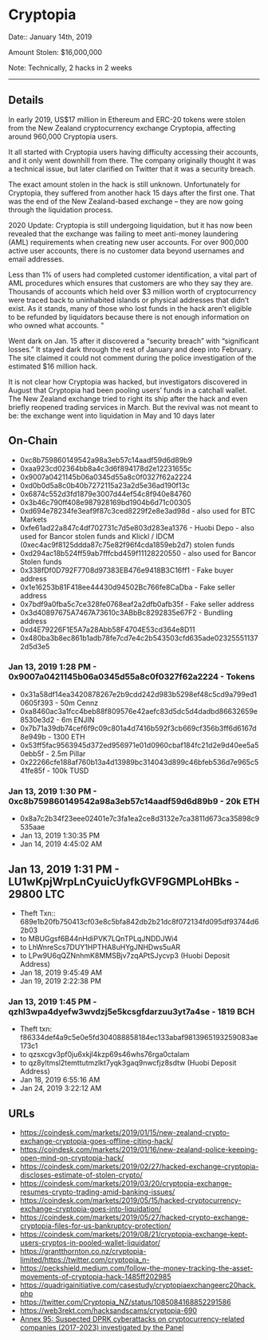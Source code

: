 # Cryptopia

Date:: January 14th, 2019

Amount Stolen: $16,000,000

Note: Technically, 2 hacks in 2 weeks


---


## Details


In early 2019, US$17 million in Ethereum and ERC-20 tokens were stolen from the New Zealand cryptocurrency exchange Cryptopia, affecting around 960,000 Cryptopia users. 

It all started with Cryptopia users having difficulty accessing their accounts, and it only went downhill from there. The company originally thought it was a technical issue, but later clarified on Twitter that it was a security breach. 

The exact amount stolen in the hack is still unknown. Unfortunately for Cryptopia, they suffered from another hack 15 days after the first one. That was the end of the New Zealand-based exchange – they are now going through the liquidation process. 

2020 Update: Cryptopia is still undergoing liquidation, but it has now been revealed that the exchange was failing to meet anti-money laundering (AML) requirements when creating new user accounts. For over 900,000 active user accounts, there is no customer data beyond usernames and email addresses. 

Less than 1% of users had completed customer identification, a vital part of AML procedures which ensures that customers are who they say they are. Thousands of accounts which held over $3 million worth of cryptocurrency were traced back to uninhabited islands or physical addresses that didn’t exist. As it stands, many of those who lost funds in the hack aren’t eligible to be refunded by liquidators because there is not enough information on who owned what accounts. "

Went dark on Jan. 15 after it discovered a “security breach” with “significant losses.” It stayed dark through the rest of January and deep into February. The site claimed it could not comment during the police investigation of the estimated $16 million hack.

It is not clear how Cryptopia was hacked, but investigators discovered in August that Cryptopia had been pooling users’ funds in a catchall wallet. The New Zealand exchange tried to right its ship after the hack and even briefly reopened trading services in March. But the revival was not meant to be: the exchange went into liquidation in May and 10 days later



## On-Chain

- 0xc8b759860149542a98a3eb57c14aadf59d6d89b9
- 0xaa923cd02364bb8a4c3d6f894178d2e12231655c
- 0x9007a0421145b06a0345d55a8c0f0327f62a2224
- 0xd0b0d5a8c0b40b7272115a23a2d5e36ad190f13c
- 0x6874c552d3fd1879e3007d44ef54c8f940e84760
- 0x3b46c790ff408e987928169bd1904b6d71c00305
- 0xd694e78234fe3eaf9f87c3ced8229f2e8e3ad98d - also used for BTC Markets
- 0xfe61ad22a847c4df702731c7d5e803d283ea1376 - Huobi Depo - also used for Bancor stolen funds and Klickl / IDCM (0xec4ac9f8125ddda87c75e82f96f4cda1859eb2d7) stolen funds
- 0xd294ac18b524ff59ab7fffcbd459f11128220550 - also used for Bancor Stolen funds
- 0x338fDf0D792F7708d97383EB476e9418B3C16ff1 - Fake buyer address
- 0x1e16253b81F418ee44430d94502Bc766fe8CaDba - Fake seller address
- 0x7bdf9a0fba5c7ce328fe0768eaf2a2dfb0afb35f - Fake seller address
- 0x3d40897675A7467A73610c3ABbBc8292835e67F2 - Bundling address
- 0xd4E79226F1E5A7a28Abb58F4704E53cd364e8D11
- 0x480ba3b8ec861b1adb78fe7cd7e4c2b543503cfd635ade023255511372d5d3e5

### Jan 13, 2019 1:28 PM - 0x9007a0421145b06a0345d55a8c0f0327f62a2224 - Tokens
- 0x31a58df14ea3420878267e2b9cdd242d983b5298ef48c5cd9a799ed10605f393 - 50m Cennz
- 0xa8460ac3a1fcc4beb88f809576e42aefc83d5dc5d4dadbd86632659e8530e3d2 - 6m ENJIN
- 0x7b71a39db74cef6f9c09c801a4d7416b592f3cb669cf356b3ff6d6167d8e949b - 1300 ETH
- 0x53ff5fac9563945d372ed956971e01d0960cbaf184fc21d2e9d40ee5a50ebb5f - 2.5m Pillar
- 0x22266cfe188af760b13a4d13989bc314043d899c46bfeb536d7e965c541fe85f - 100k TUSD

### Jan 13, 2019 1:30 PM - 0xc8b759860149542a98a3eb57c14aadf59d6d89b9 - 20k ETH 
- 0x8a7c2b34f23eee02401e7c3fa1ea2ce8d3132e7ca3811d673ca35898c9535aae
- Jan 13, 2019 1:30:35 PM
- Jan 14, 2019 4:45:02 AM


## Jan 13, 2019 1:31 PM - LU1wKpjWrpLnCyuicUyfkGVF9GMPLoHBks - 29800 LTC
- Theft Txn:: 689e1b20fb750413cf03e8c5bfa842db2b21dc8f072134fd095df93744d62b03
- to MBUGgsf6B44nHdiPVK7LQnTPLqJNDDJWi4
- to LhWnreScs7DUY1HPTHA8uHYgJNHDws5uAR 
- to LPw9U6qQZNnhmK8MMSBjv7zqAPtSJycvp3 (Huobi Deposit Address)
- Jan 18, 2019 9:45:49 AM
- Jan 19, 2019 2:22:38 PM


### Jan 13, 2019 1:45 PM - qzhl3wpa4dyefw3wvdzj5e5kcsgfdarzuu3yt7a4se - 1819 BCH
- Theft txn: f86334def4a9c5e0e5fd304088858184ec133abaf9813965193259083ae173c1
- to qzsxcgv3pf0ju6xkjl4kzp69s46whs76rga0ctalam
- to qz8yltmsl2temttutmzlkt7yqk3gaq9nwcfjz8sdtw (Huobi Deposit Address)
- Jan 18, 2019 6:55:16 AM
- Jan 24, 2019 3:22:12 AM
    


## URLs

- https://coindesk.com/markets/2019/01/15/new-zealand-crypto-exchange-cryptopia-goes-offline-citing-hack/
- https://coindesk.com/markets/2019/01/16/new-zealand-police-keeping-open-mind-on-cryptopia-hack/
- https://coindesk.com/markets/2019/02/27/hacked-exchange-cryptopia-discloses-estimate-of-stolen-crypto/
- https://coindesk.com/markets/2019/03/20/cryptopia-exchange-resumes-crypto-trading-amid-banking-issues/
- https://coindesk.com/markets/2019/05/15/hacked-cryptocurrency-exchange-cryptopia-goes-into-liquidation/
- https://coindesk.com/markets/2019/05/27/hacked-crypto-exchange-cryptopia-files-for-us-bankruptcy-protection/
- https://coindesk.com/markets/2019/08/21/cryptopia-exchange-kept-users-cryptos-in-pooled-wallet-liquidator/
- https://grantthornton.co.nz/cryptopia-limited/https://twitter.com/cryptopia_n- 
- https://peckshield.medium.com/follow-the-money-tracking-the-asset-movements-of-cryptopia-hack-1485ff202985
- https://quadrigainitiative.com/casestudy/cryptopiaexchangeerc20hack.php
- https://twitter.com/Cryptopia_NZ/status/1085084168852291586
- https://web3rekt.com/hacksandscams/cryptopia-690
- [Annex 95: Suspected DPRK cyberattacks on cryptocurrency-related companies (2017-2023) investigated by the Panel](../pdfs/2024-03-07_UN-Security-Council_s-2024-215.pdf)
